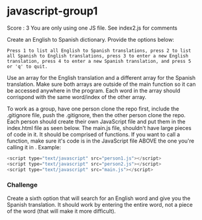 # javascript-group1

Score : 3
You are only using one JS file. See index2.js for comments

Create an English to Spanish dictionary. Provide the options below:
```
Press 1 to list all English to Spanish translations, press 2 to list all Spanish to English translations, press 3 to enter a new English translation, press 4 to enter a new Spanish translation, and press 5 or 'q' to quit.
```
Use an array for the English translation and a different array for the Spanish translation. Make sure both arrays are outside of the main function so it can be accessed anywhere in the program. Each word in the array should corrispond with the same word/index of the other array.

To work as a group, have one person clone the repo first, include the .gitignore file, push the .gitignore, then the other person clone the repo. Each person should create their own JavaScript file and put them in the index.html file as seen below. The main.js file, shouldn't have large pieces of code in it. It should be comprised of functions. If you want to call a function, make sure it's code is in the JavaScript file ABOVE the one you're calling it in . Example:

``` javascript
<script type="text/javascript" src="person1.js"></script>
<script type="text/javascript" src="person2.js"></script>
<script type="text/javascript" src="main.js"></script>
```

### Challenge
Create a sixth option that will search for an English word and give you the Spanish translation. It should work by entering the entire word, not a piece of the word (that will make it more difficult).
 